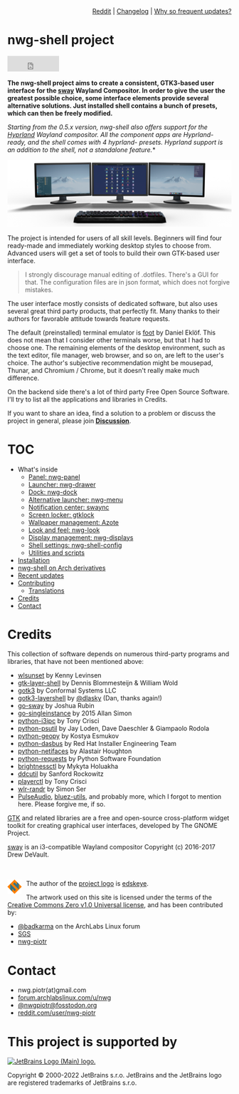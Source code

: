 <div align="right"><a href="https://www.reddit.com/r/nwg_shell">Reddit</a>&nbsp;|&nbsp;<a href="https://github.com/nwg-piotr/nwg-shell/discussions/categories/changelog">Changelog</a>&nbsp;|&nbsp;<a href="https://en.wikipedia.org/wiki/Release_early,_release_often">Why so frequent updates?</a></div>

# nwg-shell project
<iframe src="https://github.com/sponsors/nwg-piotr/button" title="Sponsor nwg-piotr" height="35" width="116" style="border: 0;"></iframe>

**The nwg-shell project aims to create a consistent, GTK3-based user interface for the [sway](https://github.com/swaywm/sway) Wayland Compositor. In order to give the user the greatest possible choice, some interface elements provide several alternative solutions. Just installed shell contains a bunch of presets, which can then be freely modified.**

**Starting from the 0.5.x version, nwg-shell also offers support for the [Hyprland](https://github.com/hyprwm/Hyprland) Wayland compositor. All the component apps are Hyprland-ready, and the shell comes with 4 hyprland-* presets. Hyprland support is an addition to the shell, not a standalone feature.**

![nwg-shell-header.png](https://raw.githubusercontent.com/nwg-piotr/nwg-shell-resources/master/images/nwg-shell/nwg-shell-header_new2.png)

The project is intended for users of all skill levels. Beginners will find four ready-made and immediately working desktop styles to choose from. Advanced users will get a set of tools to build their own GTK-based user interface.

> I strongly discourage manual editing of .dotfiles. There's a GUI for that. The configuration files are in json format, which does not forgive mistakes.

The user interface mostly consists of dedicated software, but also uses several great third party products, that perfectly fit. Many thanks to their authors for favorable attitude towards feature requests.

The default (preinstalled) terminal emulator is [foot](https://codeberg.org/dnkl/foot) by Daniel Eklöf. This does not mean that I consider other terminals worse, but that I had to choose one. The remaining elements of the desktop environment, such as the text editor, file manager, web browser, and so on, are left to the user's choice. The author's subjective recommendation might be mousepad, Thunar, and Chromium / Chrome, but it doesn't really make much difference.

On the backend side there's a lot of third party Free Open Source Software. I'll try to list all the applications and libraries in Credits.

If you want to share an idea, find a solution to a problem or discuss the project in general, please join [**Discussion**](https://github.com/nwg-piotr/nwg-shell/discussions).

# TOC

- What's inside
    - [Panel: nwg-panel](nwg-panel)
    - [Launcher: nwg-drawer](nwg-drawer)
    - [Dock: nwg-dock](nwg-dock)
    - [Alternative launcher: nwg-menu](nwg-menu)
    - [Notification center: swaync](swaync)
    - [Screen locker: gtklock](gtklock)
    - [Wallpaper management: Azote](azote)
    - [Look and feel: nwg-look](nwg-look)
    - [Display management: nwg-displays](nwg-displays)
    - [Shell settings: nwg-shell-config](nwg-shell-config)
    - [Utilities and scripts](utilities-and-scripts)
- [Installation](https://github.com/nwg-piotr/nwg-shell/wiki)
- [nwg-shell on Arch derivatives](derivatives)
- [Recent updates](https://github.com/nwg-piotr/nwg-shell/discussions/categories/changelog)
- [Contributing](contribution)
    - [Translations](contribution#translations)
- [Credits](https://nwg-piotr.github.io/nwg-shell#credits)
- [Contact](https://nwg-piotr.github.io/nwg-shell#contact)

# Credits

This collection of software depends on numerous third-party programs and libraries, that have not been mentioned above:

- [wlsunset](https://sr.ht/~kennylevinsen/wlsunset) by Kenny Levinsen
- [gtk-layer-shell](https://github.com/wmww/gtk-layer-shell) by Dennis Blommesteijn & William Wold
- [gotk3](https://github.com/gotk3/gotk3) by Conformal Systems LLC
- [gotk3-layershell](https://github.com/dlasky/gotk3-layershell) by [@dlasky](https://github.com/dlasky/gotk3-layershell/commits?author=dlasky) (Dan, thanks again!)
- [go-sway](https://github.com/joshuarubin/go-sway) by Joshua Rubin
- [go-singleinstance](https://github.com/allan-simon/go-singleinstance) by 2015 Allan Simon
- [python-i3ipc](https://github.com/altdesktop/i3ipc-python) by Tony Crisci
- [python-psutil](https://github.com/giampaolo/psutil) by Jay Loden, Dave Daeschler & Giampaolo Rodola
- [python-geopy](https://github.com/geopy/geopy) by Kostya Esmukov
- [python-dasbus](https://github.com/rhinstaller/dasbus) by Red Hat Installer Engineering Team
- [python-netifaces](https://github.com/stephica/netifaces) by Alastair Houghton
- [python-requests](https://github.com/psf/requests) by Python Software Foundation
- [brightnessctl](https://github.com/Hummer12007/brightnessctl) by Mykyta Holuakha
- [ddcutil](https://github.com/rockowitz/ddcutil) by Sanford Rockowitz
- [playerctl](https://github.com/altdesktop/playerctl) by Tony Crisci
- [wlr-randr](https://sr.ht/~emersion/wlr-randr) by Simon Ser
- [PulseAudio](https://www.freedesktop.org/wiki/Software/PulseAudio), [bluez-utils](http://www.bluez.org), and probably more, which I forgot to mention here. Please forgive me, if so.

[GTK](https://gitlab.gnome.org/GNOME/gtk) and related libraries are a free and open-source cross-platform widget toolkit for creating graphical user interfaces, developed by The GNOME Project.

[sway](https://github.com/swaywm/sway) is an i3-compatible Wayland compositor Copyright (c) 2016-2017 Drew DeVault.

<div style="padding: 10px 0"></div>

<img src="https://github.com/nwg-piotr/nwg-shell-resources/raw/master/resources/logo.svg" width="32" align="left" style="vertical-align: inline; padding: 0px 10px 0px 0px">The author of the [project logo](https://github.com/nwg-piotr/nwg-shell-resources/blob/master/resources/logo.svg) is [edskeye](https://github.com/edskeye).

The artwork used on this site is licensed under the terms of the [Creative Commons Zero v1.0 Universal license](https://github.com/nwg-piotr/nwg-shell-wallpapers/blob/main/LICENSE), and has been contributed by:

- [@badkarma](https://forum.archlabslinux.com/u/badkarma/summary) on the ArchLabs Linux forum
- [SGS](https://github.com/sgse)
- [nwg-piotr](https://github.com/nwg-piotr)

# Contact

- nwg.piotr(at)gmail.com
- [forum.archlabslinux.com/u/nwg](https://forum.archlabslinux.com/u/nwg)
- <a rel="me" href="https://fosstodon.org/@nwgpiotr">@nwgpiotr@fosstodon.org</a>
- [reddit.com/user/nwg-piotr](https://www.reddit.com/user/nwg-piotr)

# This project is supported by

<a href="https://jb.gg/OpenSourceSupport"><img width="300" src="https://resources.jetbrains.com/storage/products/company/brand/logos/jb_beam.png" alt="JetBrains Logo (Main) logo."></a>

Copyright © 2000-2022 JetBrains s.r.o. JetBrains and the JetBrains logo are registered trademarks of JetBrains s.r.o.
